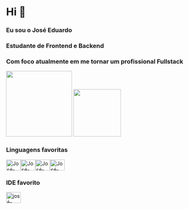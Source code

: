 
# Hi 👋
### Eu sou o José Eduardo

### Estudante de Frontend e Backend

### Com foco atualmente em me tornar um profissional Fullstack


<div>
 <img height="180em" src="https://github-readme-stats.vercel.app/api?username=Josees0&show_icons=true&theme=dark"/>
 
 <img height="130em" src="https://github-readme-stats.vercel.app/api/top-langs/?username=Josees0&layout=compact&theme=dark"/>

### Linguagens favoritas
  
<img align="center" alt="José-html" height="30" width="40" src="https://cdn.jsdelivr.net/gh/devicons/devicon/icons/html5/html5-original.svg"/><img align="center" alt="José-html" height="30" width="40" src= "https://cdn.jsdelivr.net/gh/devicons/devicon/icons/css3/css3-original.svg" /><img align="center"
 alt="José-html" height="30" width="40" src= "https://cdn.jsdelivr.net/gh/devicons/devicon/icons/javascript/javascript-original.svg" /><img align="center" alt="José-html" height="30" width="40" src= "https://devicon-website.vercel.app/api/python/original.svg" />

  
### IDE favorito

<img align="center" alt="josé-hmtl" height="30" width="40" src="https://devicon-website.vercel.app/api/vscode/original.svg" />
